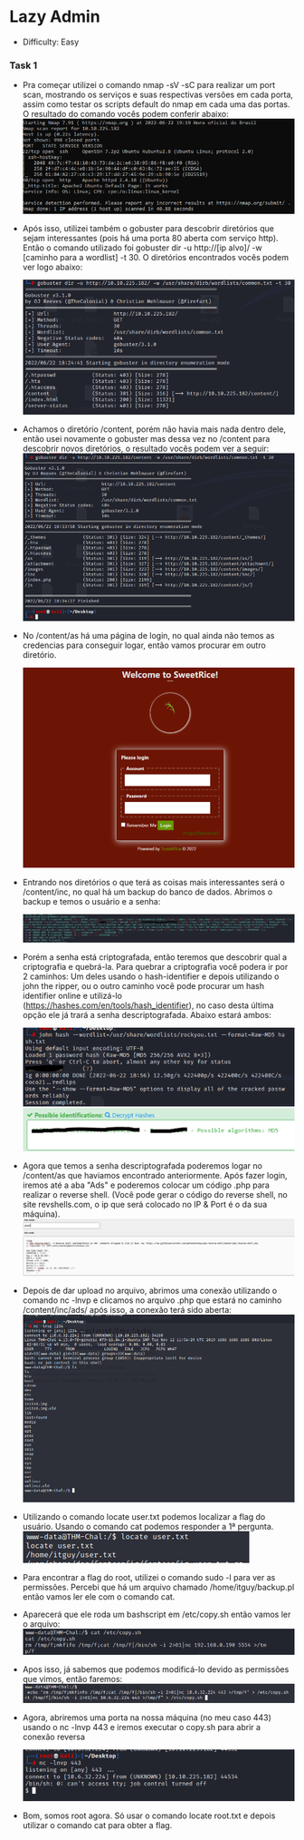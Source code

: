 # Lazy Admin
 - Difficulty: Easy

### Task 1

- Pra começar utilizei o comando nmap -sV -sC <ip alvo> para realizar um port scan, mostrando os serviços e suas respectivas versões em cada porta, assim como testar os scripts default do nmap em cada uma das portas. O resultado do comando vocês podem conferir abaixo:
![](https://github.com/leofrangello/CTF-s/blob/main/TryHackMe/Easy/Lazy%20Admin/LazyAdmin%20Pics/Task1%20-%20Nmap.PNG)
- Após isso, utilizei também o gobuster para descobrir diretórios que sejam interessantes (pois há uma porta 80 aberta com serviço http). Então o comando utilizado foi gobuster dir -u http://[ip alvo]/ -w [caminho para a wordlist] -t 30. O diretórios encontrados vocês podem ver logo abaixo:
 
  ![](https://github.com/leofrangello/CTF-s/blob/main/TryHackMe/Easy/Lazy%20Admin/LazyAdmin%20Pics/Task1%20-%20GoBuster.PNG) 

- Achamos o diretório /content, porém não havia mais nada dentro dele, então usei novamente o gobuster mas dessa vez no /content para descobrir novos diretórios, o resultado vocês podem ver a seguir: 
 ![](https://github.com/leofrangello/CTF-s/blob/main/TryHackMe/Easy/Lazy%20Admin/LazyAdmin%20Pics/Task1%20-%20GoBuster2.PNG)


- No /content/as há uma página de login, no qual ainda não temos as credencias para conseguir logar, então vamos procurar em outro diretório.

  ![](https://github.com/leofrangello/CTF-s/blob/main/TryHackMe/Easy/Lazy%20Admin/LazyAdmin%20Pics/Task1%20-%20Login1.PNG)

- Entrando nos diretórios o que terá as coisas mais interessantes será o /content/inc, no qual há um backup do banco de dados. Abrimos o backup e temos o usuário e a senha:
 
  ![](https://github.com/leofrangello/CTF-s/blob/main/TryHackMe/Easy/Lazy%20Admin/LazyAdmin%20Pics/Task1%20-%20Credentials.PNG)

- Porém a senha está criptografada, então teremos que descobrir qual a criptografia e quebrá-la. Para quebrar a criptografia você podera ir por 2 caminhos: Um deles usando o hash-identifier e depois utilizando o john the ripper, ou o outro caminho você pode procurar um hash identifier online e utilizá-lo (https://hashes.com/en/tools/hash_identifier), no caso desta última opção ele já trará a senha descriptografada. Abaixo estará ambos:
 
   ![](https://github.com/leofrangello/CTF-s/blob/main/TryHackMe/Easy/Lazy%20Admin/LazyAdmin%20Pics/Task1-John.PNG)
   ![](https://github.com/leofrangello/CTF-s/blob/main/TryHackMe/Easy/Lazy%20Admin/LazyAdmin%20Pics/Task1-DecryptOnline1.PNG)

- Agora que temos a senha descriptografada poderemos logar no /content/as que haviamos encontrado anteriormente. Após fazer login, iremos até a aba "Ads" e poderemos colocar um código .php para realizar o reverse shell. (Você pode gerar o código do reverse shell, no site revshells.com, o ip que será colocado no IP & Port é o da sua máquina). 
![](https://github.com/leofrangello/CTF-s/blob/main/TryHackMe/Easy/Lazy%20Admin/LazyAdmin%20Pics/Task1%20-%20AdsReverse.PNG)

- Depois de dar upload no arquivo, abrimos uma conexão utilizando o comando nc -lnvp <porta do rev shell> e clicamos no arquivo .php que estará no caminho /content/inc/ads/ após isso, a conexão terá sido aberta:
![](https://github.com/leofrangello/CTF-s/blob/main/TryHackMe/Easy/Lazy%20Admin/LazyAdmin%20Pics/Task1%20-%20ReverseWork.PNG)

- Utilizando o comando locate user.txt podemos localizar a flag do usuário. Usando o comando cat <caminho para o user.txt> podemos responder a 1ª pergunta.
![](https://github.com/leofrangello/CTF-s/blob/main/TryHackMe/Easy/Lazy%20Admin/LazyAdmin%20Pics/Task1%20-%20UserFlag.PNG)
- Para encontrar a flag do root, utilizei o comando sudo -l para ver as permissões. Percebi que há um arquivo chamado /home/itguy/backup.pl então vamos ler ele com o comando cat.
- Aparecerá que ele roda um bashscript em /etc/copy.sh então vamos ler o arquivo:
 ![](https://github.com/leofrangello/CTF-s/blob/main/TryHackMe/Easy/Lazy%20Admin/LazyAdmin%20Pics/Task1%20-%20Copy.PNG)

- Apos isso, já sabemos que podemos modificá-lo devido as permissões que vimos, então faremos: 
 ![](https://github.com/leofrangello/CTF-s/blob/main/TryHackMe/Easy/Lazy%20Admin/LazyAdmin%20Pics/Task1%20-%20Rewrite.PNG)

- Agora, abriremos uma porta na nossa máquina (no meu caso 443) usando o nc -lnvp 443 e iremos executar o copy.sh para abrir a conexão reversa

  ![](https://github.com/leofrangello/CTF-s/blob/main/TryHackMe/Easy/Lazy%20Admin/LazyAdmin%20Pics/Task1%20-%20ShellReverso2.PNG)

- Bom, somos root agora. Só usar o comando locate root.txt e depois utilizar o comando cat para obter a flag.


